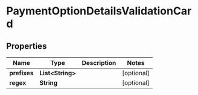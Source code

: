 

# PaymentOptionDetailsValidationCard


## Properties

| Name | Type | Description | Notes |
|------------ | ------------- | ------------- | -------------|
|**prefixes** | **List&lt;String&gt;** |  |  [optional] |
|**regex** | **String** |  |  [optional] |



